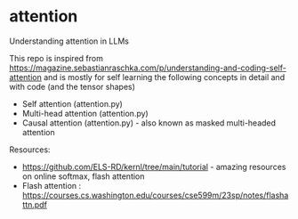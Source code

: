 # attention
Understanding attention in LLMs

This repo is inspired from https://magazine.sebastianraschka.com/p/understanding-and-coding-self-attention and is mostly for self learning the following concepts in detail and with code (and the tensor shapes)

* Self attention (attention.py)
* Multi-head attention (attention.py)
* Causal attention (attention.py) - also known as masked multi-headed attention


Resources:

* https://github.com/ELS-RD/kernl/tree/main/tutorial - amazing resources on online softmax, flash attention
* Flash attention : https://courses.cs.washington.edu/courses/cse599m/23sp/notes/flashattn.pdf


